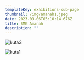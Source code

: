 ```yaml
---
templateKey: exhibitions-sub-page
thumbnail: /img/amanah1.jpeg
date: 2023-03-06T05:10:14.676Z
title: SMK Amanah
description: ""
---
```

![kuta3](/img/amanah2.jpeg)

![kuta1](/img/amanah3.jpeg)

